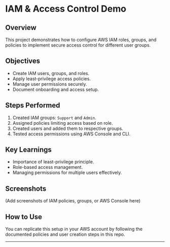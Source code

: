 # IAM & Access Control Demo

## Overview
This project demonstrates how to configure AWS IAM roles, groups, and policies to implement secure access control for different user groups.

## Objectives
- Create IAM users, groups, and roles.
- Apply least-privilege access policies.
- Manage user permissions securely.
- Document onboarding and access setup.

## Steps Performed
1. Created IAM groups: `Support` and `Admin`.
2. Assigned policies limiting access based on role.
3. Created users and added them to respective groups.
4. Tested access permissions using AWS Console and CLI.

## Key Learnings
- Importance of least-privilege principle.
- Role-based access management.
- Managing permissions for multiple users effectively.

## Screenshots
(Add screenshots of IAM policies, groups, or AWS Console here)

## How to Use
You can replicate this setup in your AWS account by following the documented policies and user creation steps in this repo.

---

